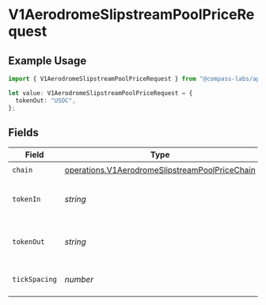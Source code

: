 # V1AerodromeSlipstreamPoolPriceRequest

## Example Usage

```typescript
import { V1AerodromeSlipstreamPoolPriceRequest } from "@compass-labs/api-sdk/models/operations";

let value: V1AerodromeSlipstreamPoolPriceRequest = {
  tokenOut: "USDC",
};
```

## Fields

| Field                                                                                                            | Type                                                                                                             | Required                                                                                                         | Description                                                                                                      | Example                                                                                                          |
| ---------------------------------------------------------------------------------------------------------------- | ---------------------------------------------------------------------------------------------------------------- | ---------------------------------------------------------------------------------------------------------------- | ---------------------------------------------------------------------------------------------------------------- | ---------------------------------------------------------------------------------------------------------------- |
| `chain`                                                                                                          | [operations.V1AerodromeSlipstreamPoolPriceChain](../../models/operations/v1aerodromeslipstreampoolpricechain.md) | :heavy_check_mark:                                                                                               | N/A                                                                                                              |                                                                                                                  |
| `tokenIn`                                                                                                        | *string*                                                                                                         | :heavy_check_mark:                                                                                               | The symbol or address of a token in the pool.                                                                    | USDC                                                                                                             |
| `tokenOut`                                                                                                       | *string*                                                                                                         | :heavy_check_mark:                                                                                               | The symbol or address of a token in the pool.                                                                    | USDC                                                                                                             |
| `tickSpacing`                                                                                                    | *number*                                                                                                         | :heavy_minus_sign:                                                                                               | The tick spacing of the pool                                                                                     |                                                                                                                  |